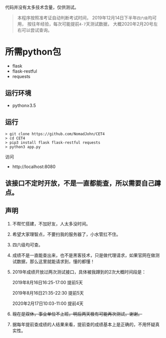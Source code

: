 代码并没有太多技术含量，仅供测试。

> 本程序按照准考证自动判断考试时间，
2019年12月14日下半年`四六级`均可用，
按往年经验，每次可能提前`4-7`天测试数据，
大概2020年2月20号左右可以尝试查询。

# 所需python包

- flask
- flask-restful
- requests

## 运行环境

- python≥3.5

## 运行
```shell
> git clone https://github.com/NomadJohn/CET4
> cd CET4
> pip3 install flask flask-restful requests
> python3 app.py
```

访问

- http://localhost:8080

## 该接口不定时开放，不是一直都能查，所以需要自己蹲点。


## 声明

1. 不帮忙搭建，不加好友，人太多没时间。

2. 希望大家理智点，不要扫我的服务器了，小水管扛不住。

3. 四六级均可查。

4. 成绩不是一直能查出来，也不是黑客技术，只是做代理请求，如果官网在做测试数据，那么这里就能请求到，懂的都懂！

5. 2019年成绩开放过两次测试接口，具体被我蹲到的2次大概时间段是：
    
    2019年8月16日16:25-17:00 提前5天
    
    2019年8月16日21:35-22:30 提前5天

    2020年2月17日10:03-11:00 提前4天
5. ~~现在是双休，事业单位不上班，明后两天极有可能再次测试，谢谢。~~

6. 据每年提前查成绩的人结果来看，提前查的成绩基本上是正确的，不用怀疑真实性。
